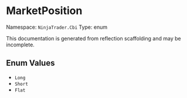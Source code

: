 # MarketPosition

Namespace: `NinjaTrader.Cbi`
Type: enum

This documentation is generated from reflection scaffolding and may be incomplete.

## Enum Values
- `Long`
- `Short`
- `Flat`

